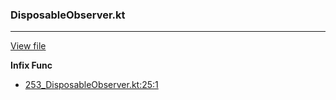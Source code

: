 ### DisposableObserver.kt
---
[View file](../../precision_analyzed/253_DisposableObserver.kt)

**Infix Func**

 - [253_DisposableObserver.kt:25:1](../../precision_analyzed/253_DisposableObserver.kt#L25)
